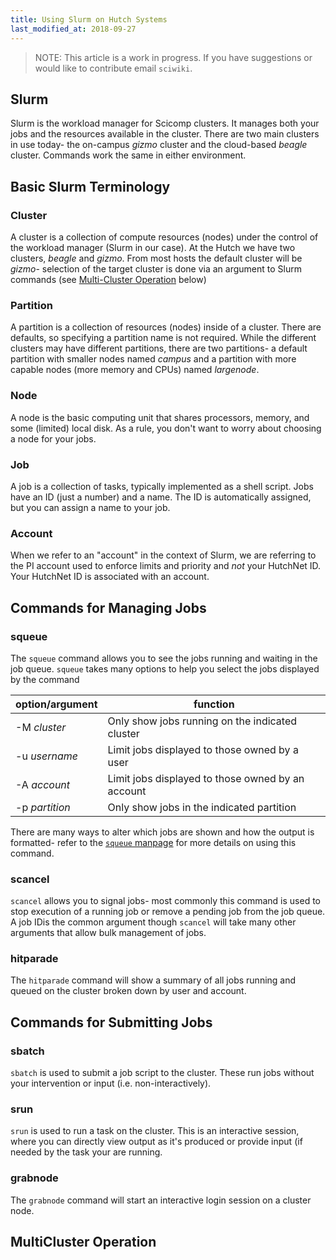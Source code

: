 ```yaml
---
title: Using Slurm on Hutch Systems
last_modified_at: 2018-09-27
---
```

>NOTE: This article is a work in progress. If you have suggestions or would like to contribute email `sciwiki`.

## Slurm

Slurm is the workload manager for Scicomp clusters.  It manages both your jobs
and the resources available in the cluster.  There are two main clusters in use today- the on-campus _gizmo_ cluster and the cloud-based _beagle_ cluster.  Commands work the same in either environment.

## Basic Slurm Terminology

### Cluster

A cluster is a collection of compute resources (nodes) under the control of the workload manager (Slurm in our case).  At the Hutch we have two clusters, _beagle_ and _gizmo_.  From most hosts the default cluster will be _gizmo_- selection of the target cluster is done via an argument to Slurm commands (see [Multi-Cluster Operation](#multicluster-operation) below)

### Partition

A partition is a collection of resources (nodes) inside of a cluster.  There are defaults, so specifying a partition name is not required.  While the different clusters may have different partitions, there are two partitions- a default partition with smaller nodes named _campus_ and a partition with more capable nodes (more memory and CPUs) named _largenode_.

### Node

A node is the basic computing unit that shares processors, memory, and some (limited) local disk.  As a rule, you don't want to worry about choosing a node for your jobs.

### Job

A job is a collection of tasks, typically implemented as a shell script.  Jobs have an ID (just a number) and a name.  The ID is automatically assigned, but you can assign a name to your job.

### Account

When we refer to an "account" in the context of Slurm, we are referring to the PI account used to enforce limits and priority and _not_ your HutchNet ID.  Your HutchNet ID is associated with an account.

## Commands for Managing Jobs

### squeue

The `squeue` command allows you to see the jobs running and waiting in the job queue.  `squeue` takes many options to help you select the jobs displayed by the command

| option/argument     | function                                              |
|---------------------|--------------------------------------------------------
| -M _cluster_        | Only show jobs running on the indicated cluster       |
| -u _username_       | Limit jobs displayed to those owned by a user         |
| -A _account_        | Limit jobs displayed to those owned by an account     |
| -p _partition_      | Only show jobs in the indicated partition             |

There are many ways to alter which jobs are shown and how the output is formatted- refer to the [`squeue` manpage](https://slurm.schedmd.com/squeue.html) for more details on using this command.

### scancel

`scancel` allows you to signal jobs- most commonly this command is used to stop execution of a running job or remove a pending job from the job queue.  A job IDis the common argument though `scancel` will take many other arguments that allow bulk management of jobs.

### hitparade

The `hitparade` command will show a summary of all jobs running and queued on the cluster broken down by user and account.

## Commands for Submitting Jobs

### sbatch

`sbatch` is used to submit a job script to the cluster.  These run jobs without your intervention or input (i.e. non-interactively).

### srun

`srun` is used to run a task on the cluster.  This is an interactive session,
where you can directly view output as it's produced or provide input (if needed
by the task your are running.

### grabnode

The `grabnode` command will start an interactive login session on a cluster node.


## MultiCluster Operation
